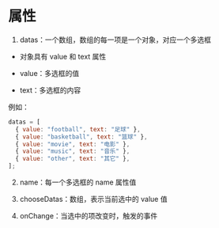 # 属性

1. datas：一个数组，数组的每一项是一个对象，对应一个多选框

- 对象具有 value 和 text 属性

- value：多选框的值

- text：多选框的内容

例如：

```js
datas = [
  { value: "football", text: "足球" },
  { value: "basketball", text: "篮球" },
  { value: "movie", text: "电影" },
  { value: "music", text: "音乐" },
  { value: "other", text: "其它" },
];
```

2. name：每一个多选框的 name 属性值

3. chooseDatas：数组，表示当前选中的 value 值

4. onChange：当选中的项改变时，触发的事件
